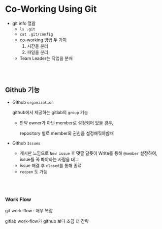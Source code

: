 # Co-Working Using Git

- git info 열람
  - `ls .git`
  - `cat .git/config`
  - co-working 방법 두 가지
    1. 시간을 분리
    2. 파일을 분리
  - Team Leader는 작업을 분배

<br>

<br>

## Github 기능

- Github `organization`

  github에서 제공하는 gitlab의 `group` 기능

  - 만약 owner가 아닌 member로 설정되어 있을 경우,

    repository 별로 member의 권한을 설정해줘야함채

- Github `Issues`

  - 게시판 느낌으로 `New issue` 후 댓글 달듯이 Write를 통해 `@member` 설정하여, issue를 꼭 봐야하는 사람을 태그
  - issue 해결 후 `closed`를 통해 종료
  - `reopen` 도 가능

<br>

<br>

### Work Flow

git work-flow : 매우 복잡

gitlab work-flow가 github 보다 조금 더 간략